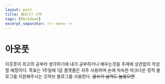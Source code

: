 ```yaml
---
layout: post
title: 블로그? 시작
tags: [Markdown]
excerpt_separator: <!--more-->
---
```

# 아웃풋
아웃풋이 최고의 공부라 생각하기에 내가 공부하거나 배우는것을 주제에 상관없이 작성할 예정이다. 
목표는 1주일에 1글 플랫폼은 자주 사용하며 손에 익숙한 마크다운 정적 블로그를 지원해주시는 깃허브 블로그를 사용한다.
~~글쓰기 실력도 늘었으면~~